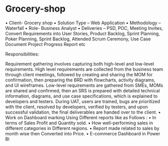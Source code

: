 # Grocery-shop
• Client- Grocery shop   • Solution Type – Web Application  • Methodology – Waterfall  • Role- Business Analyst  • Deliveries – PSD, POC, Meeting Invites, Convert Requirements into User  Stories, Product Backlog, Sprint Planning, Poker Planning, Sprint Backlog,  Attended Scrum Ceremony, Use Case Document Project Progress Report etc
 
Responsibilities: 
 
Requirement gathering involves capturing both high-level and low-level requirements. High
level requirements are collected from the business team through client meetings, followed by 
creating and sharing the MOM for confirmation, then preparing the BRD with flowcharts, 
activity diagrams, and UI wireframes. Low-level requirements are gathered from SMEs, MOMs 
are shared and confirmed, then an SRS is prepared with detailed technical information, 
diagrams, and use case specifications, which is explained to developers and testers. During 
UAT, users are trained, bugs are prioritized with the client, resolved by developers, verified by 
testers, and upon successful validation, the final deliverables are handed over to the client. 
• Work on Dashboard marking Using Different reports like as Follows : 
• In terms of Sales Profit and Quantity sold. 
• How well-performing sales in different categories in Different regions. 
• Report made related to sales by month wise then Converted into Price. 
• E-commerce Dashboard in Power BI
